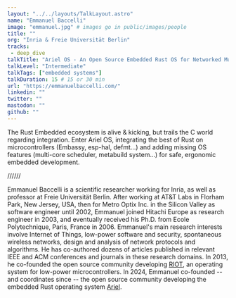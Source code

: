 ```yaml
---
layout: "../../layouts/TalkLayout.astro"
name: "Emmanuel Baccelli"
image: "emmanuel.jpg" # images go in public/images/people
title: ""
org: "Inria & Freie Universität Berlin"
tracks: 
 - deep_dive
talkTitle: "Ariel OS - An Open Source Embedded Rust OS for Networked Multi-Core Microcontrollers"
talkLevel: "Intermediate"
talkTags: ["embedded systems"]
talkDuration: 15 # 15 or 30 min
url: "https://emmanuelbaccelli.com/"
linkedin: ""
twitter: ""
mastodon: ""
github: ""
---
```


The Rust Embedded ecosystem is alive & kicking, but trails the C world regarding integration. Enter Ariel OS, integrating the best of Rust on microcontrollers (Embassy, esp-hal, defmt…) and adding missing OS features (multi-core scheduler, metabuild system…) for safe, ergonomic embedded development.

////// <!-- sepatator between abstract and bio -->

Emmanuel Baccelli is a scientific researcher working for Inria, as well as professor at Freie Universität Berlin. After working at AT&T Labs in Florham Park, New Jersey, USA, then for Metro Optix Inc. in the Silicon Valley as software engineer until 2002, Emmanuel joined Hitachi Europe as research engineer in 2003, and eventually received his Ph.D. from Ecole Polytechnique, Paris, France in 2006. Emmanuel's main research interests involve Internet of Things, low-power software and security, spontaneous wireless networks, design and analysis of network protocols and algorithms. He has co-authored dozens of articles published in relevant IEEE and ACM conferences and journals in these research domains. In 2013, he co-founded the open source community developing [RIOT](https://github.com/RIOT-OS/RIOT/), an operating system for low-power microcontrollers. In 2024, Emmanuel co-founded -- and coordinates since -- the open source community developing the embedded Rust operating system [Ariel](https://github.com/ariel-os/ariel-os). 


